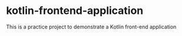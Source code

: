 # kotlin-frontend-application
This is a practice project to demonstrate a Kotlin front-end application
